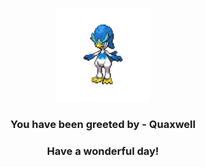 <p align="center">
    <img src="https://raw.githubusercontent.com/PokeAPI/sprites/master/sprites/pokemon/913.png" width="150" height="150">
</p>
<h3 align="center">You have been greeted by - <b>Quaxwell</b></h3>
<h3 align="center">Have a wonderful day!</h3>

